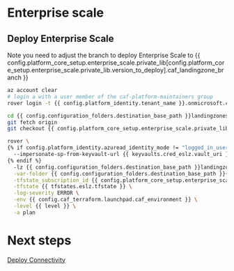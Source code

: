 # Enterprise scale

## Deploy Enterprise Scale

Note you need to adjust the branch to deploy Enterprise Scale to {{ config.platform_core_setup.enterprise_scale.private_lib[config.platform_core_setup.enterprise_scale.private_lib.version_to_deploy].caf_landingzone_branch }}

```bash
az account clear
# login a with a user member of the caf-platform-maintainers group
rover login -t {{ config.platform_identity.tenant_name }}.onmicrosoft.com

cd {{ config.configuration_folders.destination_base_path }}landingzones
git fetch origin
git checkout {{ config.platform_core_setup.enterprise_scale.private_lib[config.platform_core_setup.enterprise_scale.private_lib.version_to_deploy].caf_landingzone_branch }}

rover \
{% if config.platform_identity.azuread_identity_mode != "logged_in_user" %}
  --impersonate-sp-from-keyvault-url {{ keyvaults.cred_eslz.vault_uri }} \
{% endif %}
  -lz {{ config.configuration_folders.destination_base_path }}landingzones/caf_solution/add-ons/caf_eslz \
  -var-folder {{ config.configuration_folders.destination_base_path }}{{ config.configuration_folders.destination_relative_path }}/{{ level }}/{{ base_folder }} \
  -tfstate_subscription_id {{ config.platform_core_setup.enterprise_scale.primary_subscription_details.subscription_id }} \
  -tfstate {{ tfstates.eslz.tfstate }} \
  -log-severity ERROR \
  -env {{ config.caf_terraform.launchpad.caf_environment }} \
  -level {{ level }} \
  -a plan

```

# Next steps

 [Deploy Connectivity](../../level2/connectivity/readme.md)
